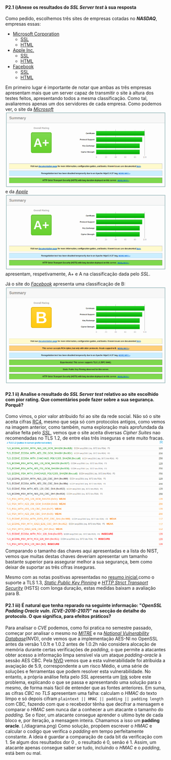 
#### P2.1 i)Anexe os resultados do _SSL Server test_ à sua resposta
Como pedido, escolhemos três sites de empresas cotadas no ***NASDAQ***, empresas essas:
- [Microsoft Corporation](www.microsoft.com)
	- [SSL](https://www.ssllabs.com/ssltest/analyze.html?d=www.microsoft.com&latest)
	- [HTML](./SSL-Results/Microsoft.html)
- [Apple Inc.](www.apple.com)
	- [SSL](https://www.ssllabs.com/ssltest/analyze.html?d=www.apple.com&latest)
	- [HTML](./SSL-Results/Apple.html)
- [Facebook](https://www.facebook.com)
	- [SSL](https://www.ssllabs.com/ssltest/analyze.html?d=www.facebook.com)
	- [HTML](./SSL-Results/Facebook.html)

Em primeiro lugar é importante de notar que ambas as três empresas apresentam mais que um server capaz de transmitir o site à altura dos testes feitos, apresentando todos a mesma classificação. Como tal, avaliaremos apenas um dos servidores de cada empresa.
Como podemos ver, o site da *[Microsoft](microsoft.com)*
![Microsoft.com Scan Summary](./SSL-Results/Microsoft.png) e da *[Apple](apple.com)*![Apple.com Scan Summary](./SSL-Results/Microsoft.png) apresentam, respetivamente, A+ e A na classificação dada pelo *SSL*.

Já o site do *[Facebook](facebook.com)* apresenta uma classificação de B:
![Facebook.com Scan Summary](./SSL-Results/Facebook.png)

#### P2.1 ii) Analise o resultado do _SSL Server test_ relativo ao site escolhido com pior rating. Que comentários pode fazer sobre a sua segurança. Porquê?
Como vimos, o pior valor atribuido foi ao site da rede social. Não só o site aceita cifras [RC4](https://blog.qualys.com/ssllabs/2013/03/19/rc4-in-tls-is-broken-now-what?_ga=2.16122420.326019711.1550941154-115483375.1550941154), mesmo que seja só com protocolos antigos, como vemos na imagem anterior, como também, numa exploração mais aprofundada da analise feita pelo *[SSL](./SSL-Results/Facebook.html)*, vemos que o site aceita diversas *Cipher Suites* nao recomendadas no TLS 1.2, de entre elas três inseguras e sete muito fracas.
![Facebook Cipher Suites](./SSL-Results/Facebook_Cipher_Suites.png)
Comparando o tamanho das chaves aqui apresentadas e a lista do NIST, vemos que muitas destas chaves deveriam apresentar um tamanho bastante superior para assegurar melhor a sua segurança, bem como deixar de suportar as três cifras inseguras.

Mesmo com as notas positivas apresentadas no [resumo inicial](./SSL-Results/Facebook.png),como o suporte a TLS 1.3, *[Static Public Key Pinning](https://scholarworks.iu.edu/dspace/bitstream/handle/2022/21039/PKI-ASAF-design-docs.pdf?sequence=4)* e *[HTTP Strict Transport Security](https://en.wikipedia.org/wiki/HTTP_Strict_Transport_Security)* (HSTS) com longa duração, estas medidas baixam a avaliação para B.

#### P2.1 iii) É natural que tenha reparado na seguinte informação: "_OpenSSL Padding Oracle vuln. (CVE-2016-2107)_" na secção de detalhe do protocolo. O que significa, para efeitos práticos?
Para analisar o *CVE* podemos, como foi pratica no semestre passado, começar por analisar o mesmo no *[MITRE](https://cve.mitre.org/index.html)* e na *[National Vulnerability Database](https://nvd.nist.gov/)*(NVD), onde vemos que a implementação AES-NI no OpenSSL antes da versão 1.0.1t e 1.0.2 antes de 1.0.2h não considera alocação de memória durante certas verificações de *padding*, o que permite a atacantes obter acesso a informação limpa sensível via um ataque *padding-oracle* à sessão AES CBC.
Pela [NVD](https://nvd.nist.gov/vuln/detail/CVE-2016-2107) vemos que a esta vulnerabilidade foi atribuida a avaçiação de 5.9, correspondente a um risco Médio, e uma série de soluções e ferramentas que podem resolver esta vulnerabilidade.
No entanto, a própria análise feita pelo *SSL* apresenta um [link](https://blog.cloudflare.com/yet-another-padding-oracle-in-openssl-cbc-ciphersuites/) sobre este problema, explicando o que se passa e apresentando uma solução para o mesmo, de forma mais fácil de entender que as fontes anteriores.
Em suma, as cifras *CBC* no *TLS* apresentam uma falha: calculam o *HMAC* do texto limpo e só depois cifram `plaintext || HMAC || padding || padding length` com CBC, fazendo com que o recebedor tênha que decifrar a mensagem e comparar o *HMAC* sem nunca dar a conhecer a um atacante o tamanho do *padding*. Se o fizer, um atacante consegue aprender o ultimo byte de cada bloco e, por iteração, a mensagem inteira. Chamamos a isso um **padding oracle**.
(./diagrama.png)
Como solução, propõem escrever o *HMAC* e calcular o codigo que verifica o *padding* em tempo perfeitamente constante. A ideia é guardar a comparação de cada bit da verificação com 1. Se algum dos resultados dor 0 , o resultado é 0, senão é 1. Assim, um atacante apenas consegue saber se tudo, incluindo o *HMAC* e o *padding*, está bem ou mal.